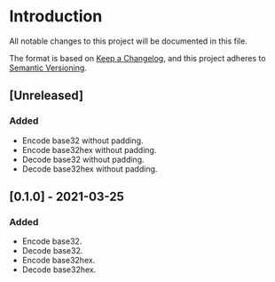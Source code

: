 # Introduction
All notable changes to this project will be documented in this file.

The format is based on [Keep a
Changelog](https://keepachangelog.com/en/1.0.0/), and this project
adheres to [Semantic Versioning](https://semver.org/spec/v2.0.0.html).

## [Unreleased]
### Added
- Encode base32 without padding.
- Encode base32hex without padding.
- Decode base32 without padding.
- Decode base32hex without padding.

## [0.1.0] - 2021-03-25
### Added
- Encode base32.
- Decode base32.
- Encode base32hex.
- Decode base32hex.
